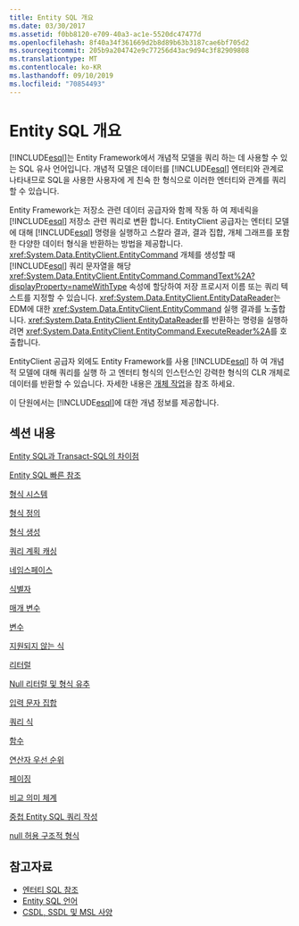 ```yaml
---
title: Entity SQL 개요
ms.date: 03/30/2017
ms.assetid: f0bb8120-e709-40a3-ac1e-5520dc47477d
ms.openlocfilehash: 8f40a34f361669d2b8d89b63b3187cae6bf705d2
ms.sourcegitcommit: 205b9a204742e9c77256d43ac9d94c3f82909808
ms.translationtype: MT
ms.contentlocale: ko-KR
ms.lasthandoff: 09/10/2019
ms.locfileid: "70854493"
---
```

# <a name="entity-sql-overview"></a>Entity SQL 개요
[!INCLUDE[esql](../../../../../../includes/esql-md.md)]는 Entity Framework에서 개념적 모델을 쿼리 하는 데 사용할 수 있는 SQL 유사 언어입니다. 개념적 모델은 데이터를 [!INCLUDE[esql](../../../../../../includes/esql-md.md)] 엔터티와 관계로 나타내므로 SQL을 사용한 사용자에 게 친숙 한 형식으로 이러한 엔터티와 관계를 쿼리할 수 있습니다.  
      
 Entity Framework는 저장소 관련 데이터 공급자와 함께 작동 하 여 제네릭을 [!INCLUDE[esql](../../../../../../includes/esql-md.md)] 저장소 관련 쿼리로 변환 합니다. EntityClient 공급자는 엔터티 모델에 대해 [!INCLUDE[esql](../../../../../../includes/esql-md.md)] 명령을 실행하고 스칼라 결과, 결과 집합, 개체 그래프를 포함한 다양한 데이터 형식을 반환하는 방법을 제공합니다. <xref:System.Data.EntityClient.EntityCommand> 개체를 생성할 때 [!INCLUDE[esql](../../../../../../includes/esql-md.md)] 쿼리 문자열을 해당 <xref:System.Data.EntityClient.EntityCommand.CommandText%2A?displayProperty=nameWithType> 속성에 할당하여 저장 프로시저 이름 또는 쿼리 텍스트를 지정할 수 있습니다. <xref:System.Data.EntityClient.EntityDataReader>는 EDM에 대한 <xref:System.Data.EntityClient.EntityCommand> 실행 결과를 노출합니다. <xref:System.Data.EntityClient.EntityDataReader>를 반환하는 명령을 실행하려면 <xref:System.Data.EntityClient.EntityCommand.ExecuteReader%2A>를 호출합니다.  
  
 EntityClient 공급자 외에도 Entity Framework를 사용 [!INCLUDE[esql](../../../../../../includes/esql-md.md)] 하 여 개념적 모델에 대해 쿼리를 실행 하 고 엔터티 형식의 인스턴스인 강력한 형식의 CLR 개체로 데이터를 반환할 수 있습니다. 자세한 내용은 [개체 작업](../working-with-objects.md)을 참조 하세요.  
  
 이 단원에서는 [!INCLUDE[esql](../../../../../../includes/esql-md.md)]에 대한 개념 정보를 제공합니다.  
  
## <a name="in-this-section"></a>섹션 내용  
 [Entity SQL과 Transact-SQL의 차이점](how-entity-sql-differs-from-transact-sql.md)  
  
 [Entity SQL 빠른 참조](entity-sql-quick-reference.md)  
  
 [형식 시스템](type-system-entity-sql.md)  
  
 [형식 정의](type-definitions-entity-sql.md)  
  
 [형식 생성](constructing-types-entity-sql.md)  
  
 [쿼리 계획 캐싱](query-plan-caching-entity-sql.md)  
  
 [네임스페이스](namespaces-entity-sql.md)  
  
 [식별자](identifiers-entity-sql.md)  
  
 [매개 변수](parameters-entity-sql.md)  
  
 [변수](variables-entity-sql.md)  
  
 [지원되지 않는 식](unsupported-expressions-entity-sql.md)  
  
 [리터럴](literals-entity-sql.md)  
  
 [Null 리터럴 및 형식 유추](null-literals-and-type-inference-entity-sql.md)  
  
 [입력 문자 집합](input-character-set-entity-sql.md)  
  
 [쿼리 식](query-expressions-entity-sql.md)  
  
 [함수](functions-entity-sql.md)  
  
 [연산자 우선 순위](operator-precedence-entity-sql.md)  
  
 [페이징](paging-entity-sql.md)  
  
 [비교 의미 체계](comparison-semantics-entity-sql.md)  
  
 [중첩 Entity SQL 쿼리 작성](composing-nested-entity-sql-queries.md)  
  
 [null 허용 구조적 형식](nullable-structured-types-entity-sql.md)  
  
## <a name="see-also"></a>참고자료

- [엔터티 SQL 참조](entity-sql-reference.md)
- [Entity SQL 언어](entity-sql-language.md)
- [CSDL, SSDL 및 MSL 사양](csdl-ssdl-and-msl-specifications.md)
